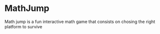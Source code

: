 # MathJump

Math jump is a fun interactive math game that consists on chosing the right platform to survive

